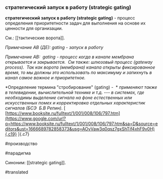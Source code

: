 ### стратегический запуск в работу (strategic gating)

**стратегический запуск в работу (strategic gating)** - процесс определения приоритетности задач для выполнения на основе их ценности для организации.

См.: [[тактические ворота]].

*Примечание АВ (ДЕ): gating - запуск в работу*

*Примечание АВ:  gating - процесс когда в канале мембрана открывается и закрывается.  См также: шлюзовый процесс (gateway process).  Так как ворота (мембрана) канала открыты фиксированное время, то мы должны это использовать по максимуму и запихнуть в канал самое важное и приоритетное.*

*Определение термина "стробирование" (gating) -  * *применяют также в телевидении, вычислительной технике и т.д. --- в системах, где необходимы выделение сигнала на фоне естественных или искусственных помех и корректировка отдельных характеристик сигналов (БСЭ  Б.В Репин).* [ [https://www.booksite.ru/fulltext/1/001/008/106/797.htm](https://www.google.com/url?q=https://www.booksite.ru/fulltext/1/001/008/106/797.htm&sa=D&source=editors&ust=1666689782858373&usg=AOvVaw3q0qsz7gxShTif4xhF9v0H){.c19} ]{.c7}

#производство

#парадигма

Синоним: [[strategic gating]].

#translated
